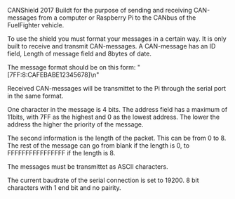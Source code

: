 CANShield 2017
Buildt for the purpose of sending and receiving CAN-messages 
from a computer or Raspberry Pi to the CANbus of the FuelFighter vehicle. 

To use the shield you must format your messages in a certain way. 
It is only built to receive and transmit CAN-messages. 
A CAN-message has an ID field, Length of message field and 8bytes of date. 

The message format should be on this form:
"[7FF:8:CAFEBABE12345678]\n" 

Received CAN-messages will be transmittet to the Pi through the serial port in the same format.

One character in the message is 4 bits. The address field has a maximum of 11bits, 
with 7FF as the highest and 0 as the lowest address. The lower the address the higher the priority of 
the message. 

The second information is the length of the packet. This can be from 0 to 8. 
The rest of the message can go from blank if the length is 0, to FFFFFFFFFFFFFFFF if the length is 8.

The messages must be transmittet as ASCII characters.

The current baudrate of the serial connection is set to 19200. 8 bit characters with 1 end bit and no pairity. 
